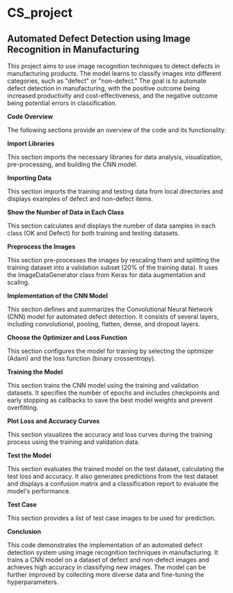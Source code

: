 # CS_project #
## Automated Defect Detection using Image Recognition in Manufacturing
This project aims to use image recognition techniques to detect defects in manufacturing products. The model learns to classify images into different categories, such as "defect" or "non-defect." The goal is to automate defect detection in manufacturing, with the positive outcome being increased productivity and cost-effectiveness, and the negative outcome being potential errors in classification.

**Code Overview**

The following sections provide an overview of the code and its functionality:

**Import Libraries**

This section imports the necessary libraries for data analysis, visualization, pre-processing, and building the CNN model.

**Importing Data**

This section imports the training and testing data from local directories and displays examples of defect and non-defect items.

**Show the Number of Data in Each Class**

This section calculates and displays the number of data samples in each class (OK and Defect) for both training and testing datasets.

**Preprocess the Images**

This section pre-processes the images by rescaling them and splitting the training dataset into a validation subset (20% of the training data). It uses the ImageDataGenerator class from Keras for data augmentation and scaling.

**Implementation of the CNN Model**

This section defines and summarizes the Convolutional Neural Network (CNN) model for automated defect detection. It consists of several layers, including convolutional, pooling, flatten, dense, and dropout layers.

**Choose the Optimizer and Loss Function**

This section configures the model for training by selecting the optimizer (Adam) and the loss function (binary crossentropy).

**Training the Model**

This section trains the CNN model using the training and validation datasets. It specifies the number of epochs and includes checkpoints and early stopping as callbacks to save the best model weights and prevent overfitting.

**Plot Loss and Accuracy Curves**

This section visualizes the accuracy and loss curves during the training process using the training and validation data.

**Test the Model**

This section evaluates the trained model on the test dataset, calculating the test loss and accuracy. It also generates predictions from the test dataset and displays a confusion matrix and a classification report to evaluate the model's performance.

**Test Case**

This section provides a list of test case images to be used for prediction.

**Conclusion**

This code demonstrates the implementation of an automated defect detection system using image recognition techniques in manufacturing. It trains a CNN model on a dataset of defect and non-defect images and achieves high accuracy in classifying new images. The model can be further improved by collecting more diverse data and fine-tuning the hyperparameters.
